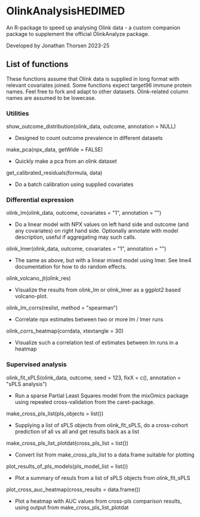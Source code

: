 # OlinkAnalysisHEDIMED
An R-package to speed up analysing Olink data - a custom companion package to supplement the official OlinkAnalyze package.

Developed by Jonathan Thorsen 2023-25

## List of functions

These functions assume that Olink data is supplied in long format with relevant covariates joined.
Some functions expect target96 immune protein names. Feel free to fork and adapt to other datasets.
Olink-related column names are assumed to be lowecase.

### Utilities

show_outcome_distribution(olink_data, outcome, annotation = NULL)
- Designed to count outcome prevalence in different datasets

make_pca(npx_data, getWide = FALSE)
- Quickly make a pca from an olink dataset

get_calibrated_residuals(formula, data)
- Do a batch calibration using supplied covariates

### Differential expression

olink_lm(olink_data, outcome, covariates = "1", annotation = "")
- Do a linear model with NPX values on left hand side and outcome (and any covariates) on right hand side. Optionally annotate with model description, useful if aggregating may such calls.

olink_lmer(olink_data, outcome, covariates = "1", annotation = "")
- The same as above, but with a linear mixed model using lmer. See lme4 documentation for how to do random effects.

olink_volcano_jt(olink_res)
- Visualize the results from olink_lm or olink_lmer as a ggplot2 based volcano-plot.

olink_lm_corrs(reslist, method = "spearman")
- Correlate npx estimates between two or more lm / lmer runs

olink_corrs_heatmap(corrdata, xtextangle = 30)
- Visualize such a correlation test of estimates between lm runs in a heatmap

### Supervised analysis

olink_fit_sPLS(olink_data, outcome, seed = 123, fixX = c(), annotation = "sPLS analysis")
- Run a sparse Partial Least Squares model from the mixOmics package using repeated cross-validation from the caret-package.

make_cross_pls_list(pls_objects = list())
- Supplying a list of sPLS objects from olink_fit_sPLS, do a cross-cohort prediction of all vs all and get results back as a list

make_cross_pls_list_plotdat(cross_pls_list = list())
- Convert list from make_cross_pls_list to a data.frame suitable for plotting

plot_results_of_pls_models(pls_model_list = list())
- Plot a summary of resuls from a list of sPLS objects from olink_fit_sPLS

plot_cross_auc_heatmap(cross_results = data.frame())
- Plot a heatmap with AUC values from cross-pls comparison results, using output from make_cross_pls_list_plotdat


